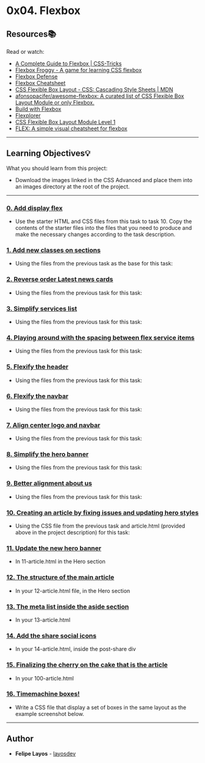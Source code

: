 # 0x04. Flexbox

## Resources:books:
Read or watch:
* [A Complete Guide to Flexbox | CSS-Tricks](https://intranet.hbtn.io/rltoken/L8LGfjgBbkWIFn1iRr8fHQ)
* [Flexbox Froggy - A game for learning CSS flexbox](https://intranet.hbtn.io/rltoken/wrW7jiGsqCenlUwTEyDj8A)
* [Flexbox Defense](https://intranet.hbtn.io/rltoken/cnJWcWrkMB80n4XN8QXbGw)
* [Flexbox Cheatsheet](https://intranet.hbtn.io/rltoken/XNhvdZUi7WwizPrSRzxaqQ)
* [CSS Flexible Box Layout - CSS: Cascading Style Sheets | MDN](https://intranet.hbtn.io/rltoken/v_s7tHHrr1Nb2TyzCvrx1Q)
* [afonsopacifer/awesome-flexbox: A curated list of CSS Flexible Box Layout Module or only Flexbox.](https://intranet.hbtn.io/rltoken/Y2lIdR7uvVpQ9NRIEzJdGw)
* [Build with Flexbox](https://intranet.hbtn.io/rltoken/BK-btD_tXCrW76o2XD9VQQ)
* [Flexplorer](https://intranet.hbtn.io/rltoken/ohwl6NowC67_ejCOcengmA)
* [CSS Flexible Box Layout Module Level 1](https://intranet.hbtn.io/rltoken/v8wWIB7dkx727ZusAhZTRA)
* [FLEX: A simple visual cheatsheet for flexbox](https://intranet.hbtn.io/rltoken/zQ3BAUi2w8bz5qKNfNxemQ)

---
## Learning Objectives:bulb:
What you should learn from this project:
* Download the images linked in the CSS Advanced and place them into an images directory at the root of the project.

---

### [0. Add display flex](./0-index.html)
* Use the starter HTML and CSS files from this task to task 10. Copy the contents of the starter files into the files that you need to produce and make the necessary changes according to the task description.


### [1. Add new classes on sections](./1-index.html)
* Using the files from the previous task as the base for this task:


### [2. Reverse order Latest news cards](./2-index.html)
* Using the files from the previous task for this task:


### [3. Simplify services list](./3-index.html)
* Using the files from the previous task for this task:


### [4. Playing around with the spacing between flex service items](./4-index.html)
* Using the files from the previous task for this task:


### [5. Flexify the header](./5-index.html)
* Using the files from the previous task for this task:


### [6. Flexify the navbar](./6-index.html)
* Using the files from the previous task for this task:


### [7. Align center logo and navbar](./7-index.html)
* Using the files from the previous task for this task:


### [8. Simplify the hero banner](./8-index.html)
* Using the files from the previous task for this task:


### [9. Better alignment about us](./9-index.html)
* Using the files from the previous task for this task:


### [10.  Creating an article by fixing issues and updating hero styles](./10-article.html)
* Using the CSS file from the previous task and  article.html (provided above in the project description) for this task:


### [11. Update the new hero banner](./11-article.html)
* In 11-article.html in the Hero section


### [12. The structure of the main article](./12-article.html)
* In your 12-article.html file, in the Hero section


### [13. The meta list inside the aside section](./13-article.html)
* In your 13-article.html


### [14. Add the share social icons](./14-article.html)
* In your 14-article.html, inside the post-share div


### [15. Finalizing the cherry on the cake that is the article](./100-article.html)
* In your 100-article.html


### [16. Timemachine boxes!](./101-style.css)
* Write a CSS file that display a set of boxes in the same layout as the example screenshot below.

---

## Author
* **Felipe Layos** - [layosdev](https://github.com/layosdev)